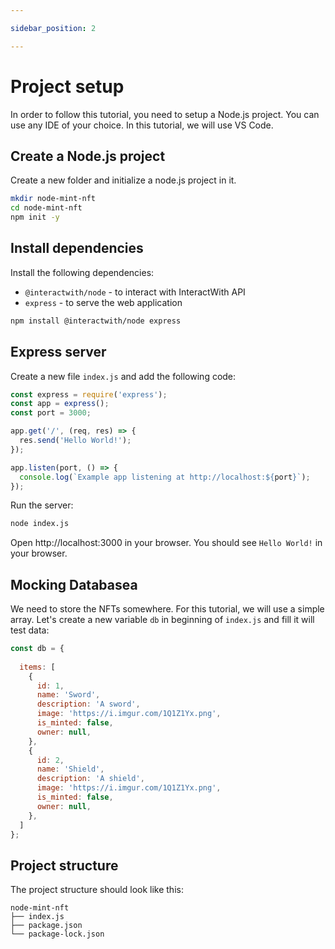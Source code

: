 ```yaml
---

sidebar_position: 2

---
```


# Project setup

In order to follow this tutorial, you need to setup a Node.js project. You can use any IDE of your choice. In this tutorial, we will use VS Code.

## Create a Node.js project

Create a new folder and initialize a node.js project in it.

```bash
mkdir node-mint-nft
cd node-mint-nft
npm init -y
```

## Install dependencies

Install the following dependencies:

- `@interactwith/node` - to interact with InteractWith API
- `express` - to serve the web application

```bash
npm install @interactwith/node express
```

## Express server

Create a new file `index.js` and add the following code:

```js showLineNumbers
const express = require('express');
const app = express();
const port = 3000;

app.get('/', (req, res) => {
  res.send('Hello World!');
});

app.listen(port, () => {
  console.log(`Example app listening at http://localhost:${port}`);
});
```

Run the server:

```bash
node index.js
```

Open http://localhost:3000 in your browser. You should see `Hello World!` in your browser.

## Mocking Databasea

We need to store the NFTs somewhere. For this tutorial, we will use a simple array. Let's create a new variable `db` in beginning of `index.js` and fill it will test data:

```js showLineNumbers
const db = {
  
  items: [
    {
      id: 1,
      name: 'Sword',
      description: 'A sword',
      image: 'https://i.imgur.com/1Q1Z1Yx.png',
      is_minted: false,
      owner: null,
    },
    {
      id: 2,
      name: 'Shield',
      description: 'A shield',
      image: 'https://i.imgur.com/1Q1Z1Yx.png',
      is_minted: false,
      owner: null,
    },
  ]
};
```

## Project structure

The project structure should look like this:

```text
node-mint-nft
├── index.js
├── package.json
└── package-lock.json
```